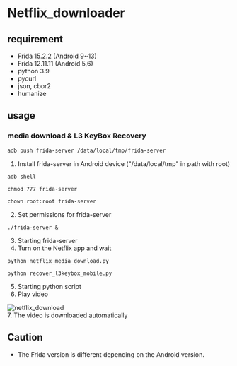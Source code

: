 # Netflix_downloader

## requirement
+ Frida 15.2.2 (Android 9~13)
+ Frida 12.11.11 (Android 5,6)
+ python 3.9
+ pycurl
+ json, cbor2
+ humanize

## usage
### media download & L3 KeyBox Recovery
```
adb push frida-server /data/local/tmp/frida-server
```
1. Install frida-server in Android device ("/data/local/tmp" in path with root)
```
adb shell

chmod 777 frida-server

chown root:root frida-server
```
2. Set permissions for frida-server
```
./frida-server &
```
3. Starting frida-server
4. Turn on the Netflix app and wait
```
python netflix_media_download.py

python recover_l3keybox_mobile.py
```
5. Starting python script
6. Play video



![netflix_download](https://user-images.githubusercontent.com/69188747/205892336-b64058fc-c4a7-475c-8277-d0c064ea773a.png)<br>
7. The video is downloaded automatically


## Caution
+ The Frida version is different depending on the Android version.

